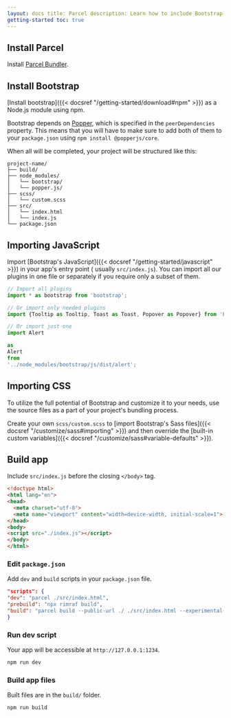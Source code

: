 ```yaml
---
layout: docs title: Parcel description: Learn how to include Bootstrap in your project using Parcel. group:
getting-started toc: true
---
```


## Install Parcel

Install [Parcel Bundler](https://en.parceljs.org/getting_started.html).

## Install Bootstrap

[Install bootstrap]({{< docsref "/getting-started/download#npm" >}}) as a Node.js module using npm.

Bootstrap depends on [Popper](https://popper.js.org/), which is specified in the `peerDependencies` property. This means
that you will have to make sure to add both of them to your `package.json` using `npm install @popperjs/core`.

When all will be completed, your project will be structured like this:

```text
project-name/
├── build/
├── node_modules/
│   └── bootstrap/
│   └── popper.js/
├── scss/
│   └── custom.scss
├── src/
│   └── index.html
│   └── index.js
└── package.json
```

## Importing JavaScript

Import [Bootstrap's JavaScript]({{< docsref "/getting-started/javascript" >}}) in your app's entry point (
usually `src/index.js`). You can import all our plugins in one file or separately if you require only a subset of them.

```js
// Import all plugins
import * as bootstrap from 'bootstrap';

// Or import only needed plugins
import {Tooltip as Tooltip, Toast as Toast, Popover as Popover} from 'bootstrap';

// Or import just one
import Alert

as
Alert
from
'../node_modules/bootstrap/js/dist/alert';
```

## Importing CSS

To utilize the full potential of Bootstrap and customize it to your needs, use the source files as a part of your
project's bundling process.

Create your own `scss/custom.scss` to [import Bootstrap's Sass files]({{< docsref "/customize/sass#importing" >}}) and
then override the [built-in custom variables]({{< docsref "/customize/sass#variable-defaults" >}}).

## Build app

Include `src/index.js` before the closing `</body>` tag.

```html
<!doctype html>
<html lang="en">
<head>
  <meta charset="utf-8">
  <meta name="viewport" content="width=device-width, initial-scale=1">
</head>
<body>
<script src="./index.js"></script>
</body>
</html>
```

### Edit `package.json`

Add `dev` and `build` scripts in your `package.json` file.

```json
"scripts": {
"dev": "parcel ./src/index.html",
"prebuild": "npx rimraf build",
"build": "parcel build --public-url ./ ./src/index.html --experimental-scope-hoisting --out-dir build"
}
```

### Run dev script

Your app will be accessible at `http://127.0.0.1:1234`.

```sh
npm run dev
```

### Build app files

Built files are in the `build/` folder.

```sh
npm run build
```
